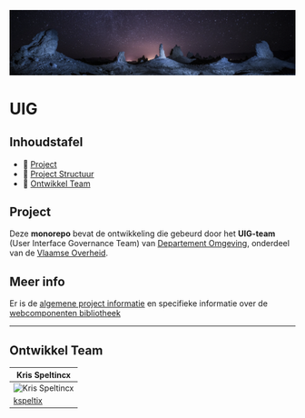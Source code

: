 ![omgeving](resources/images/omgeving.png)

# UIG

## Inhoudstafel

- 🚀 [Project](#project)
- 📒 [Project Structuur](#project-structuur)
- 👥 [Ontwikkel Team](#ontwikkel-team)

## Project

Deze __monorepo__ bevat de ontwikkeling die gebeurd door het __UIG-team__ (User Interface Governance Team)
van [Departement Omgeving](https://omgeving.vlaanderen.be/), onderdeel van
de [Vlaamse Overheid](https://www.vlaanderen.be/).

## Meer info

Er is de [algemene project informatie](docs/todo.md) en specifieke informatie over de
[webcomponenten bibliotheek](web-components/doc)

<hr>

## Ontwikkel Team

| Kris Speltincx                                                             |
|----------------------------------------------------------------------------|
| ![Kris Speltincx](https://avatars.githubusercontent.com/u/110020569?s=160) |
| [kspeltix](https://github.com/kspeltix)                                    |

